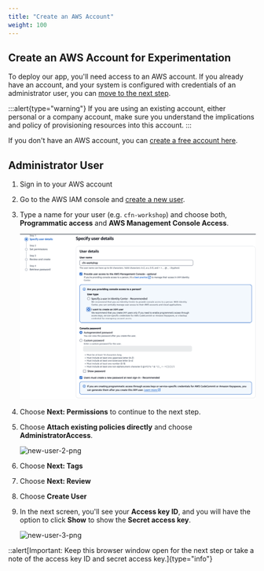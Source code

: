 ```yaml
---
title: "Create an AWS Account"
weight: 100
---
```


## Create an AWS Account for Experimentation

To deploy our app, you'll need access to an AWS account. If you already have an account, and your system is configured
with credentials of an administrator user, you can [move to the next step](../awscli).

:::alert{type="warning"}
If you are using an existing account, either personal or a company account, make sure you understand the implications
and policy of provisioning resources into this account.
:::

If you don't have an AWS account, you can [create a free account here](https://portal.aws.amazon.com/billing/signup).

## Administrator User

1. Sign in to your AWS account
1. Go to the AWS IAM console and [create a new user](https://console.aws.amazon.com/iam/home?#/users$new).
1. Type a name for your user (e.g. `cfn-workshop`) and choose both, **Programmatic access** and **AWS Management Console Access**.

    ![new-user-1-png](/static/prerequisites/account/new-user-1.png)

1. Choose **Next: Permissions** to continue to the next step.
1. Choose **Attach existing policies directly** and choose **AdministratorAccess**.

    ![new-user-2-png](/static/prerequisites/account/new-user-2.png)

1. Choose **Next: Tags**
1. Choose **Next: Review**
1. Choose **Create User**
1. In the next screen, you'll see your **Access key ID**, and you will have the option to click **Show** to show the **Secret access key**.

    ![new-user-3-png](/static/prerequisites/account/new-user-3.png)

::alert[Important: Keep this browser window open for the next step or take a note of the access key ID and secret access key.]{type="info"}
